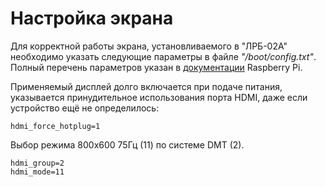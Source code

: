 # Настройка экрана
Для корректной работы экрана, установливаемого
в "ЛРБ-02А" необходимо указать следующие параметры
в файле _"/boot/config.txt"_. Полный перечень параметров
указан в [документации](https://www.raspberrypi.org/documentation/configuration/config-txt/video.md) Raspberry Pi.

Применяемый дисплей долго включается при подаче питания, указывается
принудительное использования порта HDMI, даже если устройство
ещё не определилось:
```
hdmi_force_hotplug=1
```

Выбор режима 800x600 75Гц (11) по системе DMT (2).
```
hdmi_group=2
hdmi_mode=11
```